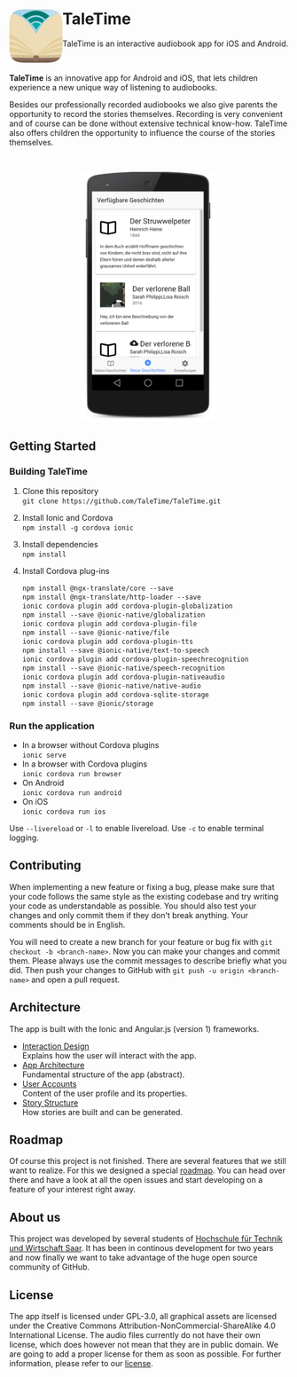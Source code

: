 # <img src="./.github/logo.png" width="96" align="left"> TaleTime 
TaleTime is an interactive audiobook app for iOS and Android.

<br>

**TaleTime** is an innovative app for Android and iOS, that lets children experience a new unique way of listening to audiobooks.

Besides our professionally recorded audiobooks we also give parents the opportunity to record the stories themselves. Recording is very convenient and of course can be done without extensive technical know-how. TaleTime also offers children the opportunity to influence the course of the stories themselves.

<br>

<p align="center">
    <img src="./.github/screenshot1.png" height="450" alt="Screenshot">
</p>


## Getting Started

### Building TaleTime

1. Clone this repository<br>
 	``git clone https://github.com/TaleTime/TaleTime.git``
2. Install Ionic and Cordova<br>
	``npm install -g cordova ionic``
3. Install dependencies<br>
	``npm install``
4. Install Cordova plug-ins

	```
	npm install @ngx-translate/core --save
	npm install @ngx-translate/http-loader --save
	ionic cordova plugin add cordova-plugin-globalization
	npm install --save @ionic-native/globalization
	ionic cordova plugin add cordova-plugin-file
	npm install --save @ionic-native/file
	ionic cordova plugin add cordova-plugin-tts
	npm install --save @ionic-native/text-to-speech
	ionic cordova plugin add cordova-plugin-speechrecognition
	npm install --save @ionic-native/speech-recognition
	ionic cordova plugin add cordova-plugin-nativeaudio
	npm install --save @ionic-native/native-audio
	ionic cordova plugin add cordova-sqlite-storage
	npm install --save @ionic/storage
	```


### Run the application

- In a browser without Cordova plugins  
  ``ionic serve``
- In a browser with Cordova plugins  
  ``ionic cordova run browser``
- On Android  
  ``ionic cordova run android``
- On iOS  
  ``ionic cordova run ios``

Use `--livereload` or `-l` to enable livereload.
Use `-c` to enable terminal logging.


## Contributing

When implementing a new feature or fixing a bug, please make sure that your code follows the same style as the existing codebase and try writing your code as understandable as possible. You should also test your changes and only commit them if they don't break anything. Your comments should be in English.

You will need to create a new branch for your feature or bug fix with ``git checkout -b <branch-name>``. Now you can make your changes and commit them. Please always use the commit messages to describe briefly what you did. Then push your changes to GitHub with ``git push -u origin <branch-name>`` and open a pull request.


## Architecture

The app is built with the Ionic and Angular.js (version 1) frameworks.

- [Interaction Design](docs/interaction_design.md)  
  Explains how the user will interact with the app.
- [App Architecture](docs/app_architecture.md)  
  Fundamental structure of the app (abstract).
- [User Accounts](docs/user_accounts.md)  
  Content of the user profile and its properties.
- [Story Structure](docs/story_structure.md)  
  How stories are built and can be generated.


## Roadmap

Of course this project is not finished. There are several features that we still want to realize.
For this we designed a special [roadmap](https://www.github.com/TaleTime/TaleTime/projects/1).
You can head over there and have a look at all the open issues and start developing on a feature
of your interest right away.


## About us

This project was developed by several students of [Hochschule für Technik und Wirtschaft Saar](http://www.htwsaar.de 'HTW Saar Homepage').
It has been in continous development for two years and now finally we want to take advantage of the huge
open source community of GitHub.


## License

The app itself is licensed under GPL-3.0, all graphical assets are licensed under the Creative Commons Attribution-NonCommercial-ShareAlike 4.0 International License. The audio files currently do not have their own license, which does however not mean that they are in public domain. We are going to add a proper license for them as soon as possible. For further information, please refer to our [license](LICENSE.md).
